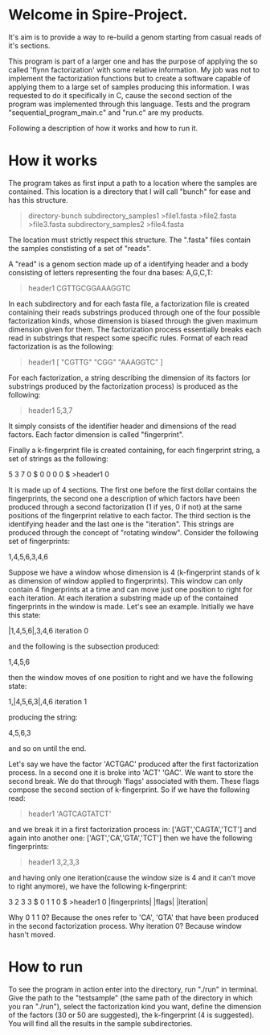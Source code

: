 # Welcome in Spire-Project.

It's aim is to provide a way to re-build a genom starting from casual reads of it's sections.

This program is part of a larger one and has the purpose of applying the so called 'flynn factorization' with some relative information. My job was not to implement the factorization functions but to create a software capable of applying them to a large set of samples producing this information. I was requested to do it specifically in C, cause the second section of the program was implemented through this language. Tests and the program "sequential_program_main.c" and "run.c" are my products.

Following a description of how it works and how to run it.

# How it works
The program takes as first input a path to a location where the samples are contained. This location is a directory that I will call "bunch" for ease and has this structure.

>directory-bunch
  >subdirectory_samples1
    >file1.fasta
    >file2.fasta
    >file3.fasta
  >subdirectory_samples2
    >file4.fasta

The location must strictly respect this structure. The ".fasta" files contain the samples constisting of a set of "reads".

A "read" is a genom section made up of a identifying header and a body consisting of letters representing the four dna bases: A,G,C,T:

>header1
CGTTGCGGAAAGGTC

In each subdirectory and for each fasta file, a factorization file is created containing their reads substrings produced through one of the four possible factorization kinds, whose dimension is biased through the given maximum dimension given for them. The factorization process essentially breaks each read in substrings that respect some specific rules. Format of each read factorization is as the following:

>header1
[ "CGTTG" "CGG" "AAAGGTC" ]

For each factorization, a string describing the dimension of its factors (or substrings produced by the factorization process) is produced as the following:

>header1 5,3,7

It simply consists of the identifier header and dimensions of the read factors. Each factor dimension is called "fingerprint".

Finally a k-fingerprint file is created containing, for each fingerprint string, a set of strings as the following:

5 3 7 0 $ 0 0 0 0 $ >header1 0

It is made up of 4 sections. The first one before the first dollar contains the fingerprints, the second one a description of which factors have been produced through a second factorization (1 if yes, 0 if not) at the same positions of the fingerprint relative to each factor. The third section is the identifying header and the last one is the "iteration". This strings are produced through the concept of "rotating window". Consider the following set of fingerprints:

1,4,5,6,3,4,6

Suppose we have a window whose dimension is 4 (k-fingerprint stands of k as dimension of window applied to fingerprints). This window can only contain 4 fingerprints at a time and can move just one position to right for each iteration. At each iteration a substring made up of the contained fingerprints in the window is made. Let's see an example. Initially we have this state:

|1,4,5,6|,3,4,6   iteration 0

and the following is the subsection produced:

1,4,5,6

then the window moves of one position to right and we have the following state:

1,|4,5,6,3|,4,6    iteration 1

producing the string:

 4,5,6,3

and so on until the end.

Let's say we have the factor 'ACTGAC' produced after the first factorization process. In a second one it is broke into 'ACT' 'GAC'. We want to store the second break. We do that through 'flags' associated with them. These flags compose the second section of k-fingerprint. So if we have the following read:

>header1 'AGTCAGTATCT'

and we break it in a first factorization process in:
['AGT','CAGTA','TCT']
and again into another one:
['AGT','CA','GTA','TCT']
then we have the following fingerprints:

>header1 3,2,3,3

and having only one iteration(cause the window size is 4 and it can't move to right anymore), we have the following k-fingerprint:

   3 2 3 3      $ 0 1 1 0 $ >header1      0
|fingerprints|    |flags|            |iteration|

Why 0 1 1 0? Because the ones refer to 'CA', 'GTA' that have been produced in the second factorization process. Why iteration 0? Because window hasn't moved.

# How to run

To see the program in action enter into the directory, run "./run" in terminal. Give the path to the "testsample" (the same path of the directory in which you ran "./run"), select the factorization kind you want, define the dimension of the factors (30 or 50 are suggested), the k-fingerprint (4 is suggested). You will find all the results in the sample subdirectories.




